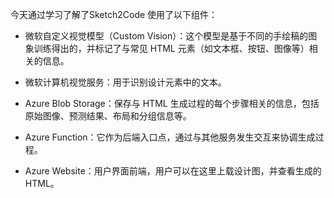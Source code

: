 今天通过学习了解了Sketch2Code 使用了以下组件：  

-   微软自定义视觉模型（Custom
    Vision）：这个模型是基于不同的手绘稿的图象训练得出的，并标记了与常见 HTML
    元素（如文本框、按钮、图像等）相关的信息。

-   微软计算机视觉服务：用于识别设计元素中的文本。

-   Azure Blob Storage：保存与 HTML
    生成过程的每个步骤相关的信息，包括原始图像、预测结果、布局和分组信息等。

-   Azure Function：它作为后端入口点，通过与其他服务发生交互来协调生成过程。

-   Azure Website：用户界面前端，用户可以在这里上载设计图，并查看生成的 HTML。
